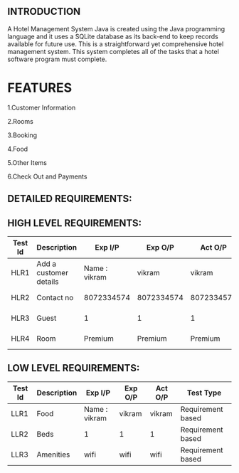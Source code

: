 ## INTRODUCTION

A Hotel Management System Java is created using the Java programming language and it uses a SQLite database as its back-end to keep records available for future use. This is a straightforward yet comprehensive hotel management system. This system completes all of the tasks that a hotel software program must complete.

# FEATURES

1.Customer Information

2.Rooms

3.Booking

4.Food

5.Other Items

6.Check Out and Payments

## DETAILED REQUIREMENTS:

## HIGH LEVEL REQUIREMENTS:

|Test Id  | Description |Exp I/P  |Exp O/P  |Act O/P  |Test Type  |
|--|--|--|--|--|--|
| HLR1 |Add a customer details |Name : vikram |vikram |vikram|Requirement based
|HLR2|Contact no|8072334574 |8072334574|8072334574|Requirement based|
| HLR3 |Guest |1|1|1|Requirement based
| HLR4 |Room|Premium|Premium|Premium |Requirement based


## LOW LEVEL REQUIREMENTS:

|Test Id  | Description |Exp I/P  |Exp O/P  |Act O/P  |Test Type  |
|--|--|--|--|--|--|
| LLR1 |Food |Name : vikram |vikram |vikram|Requirement based
|LLR2|Beds|1 |1|1|Requirement based|
| LLR3 |Amenities |wifi|wifi|wifi|Requirement based

